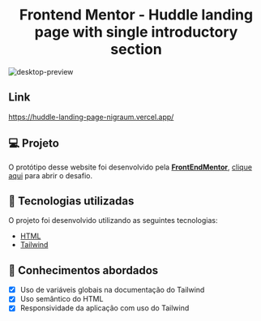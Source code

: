 <div align="center">
<h1> Frontend Mentor - Huddle landing page with single introductory section </h1>
</div>

![desktop-preview](https://user-images.githubusercontent.com/102248990/181843843-48c2f389-44ae-4d34-9a4d-760987049289.jpg)

## Link
https://huddle-landing-page-nigraum.vercel.app/

## 💻 Projeto

O protótipo desse website foi desenvolvido pela [**FrontEndMentor**](https://www.frontendmentor.io/), [clique aqui](https://www.frontendmentor.io/challenges/huddle-landing-page-with-a-single-introductory-section-B_2Wvxgi0/hub/huddle-landing-page-with-a-single-introductory-section-a99WFQX_Zg) para abrir o desafio.

## 🚀 Tecnologias utilizadas

O projeto foi desenvolvido utilizando as seguintes tecnologias:

- [HTML](https://html.com/)
- [Tailwind](https://tailwindcss.com/)

## 📝 Conhecimentos abordados

- [x] Uso de variáveis globais na documentação do Tailwind
- [x] Uso semântico do HTML
- [x] Responsividade da aplicação com uso do Tailwind
